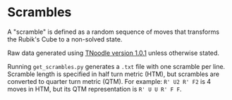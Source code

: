 # Scrambles

A "scramble" is defined as a random sequence of moves that transforms the Rubik's Cube to a non-solved state.

Raw data generated using [TNoodle version 1.0.1](https://www.worldcubeassociation.org/regulations/scrambles/) unless otherwise stated.

Running `get_scrambles.py` generates a `.txt` file with one scramble per line. Scramble length is specified in half turn metric (HTM), but scrambles are converted to quarter turn metric (QTM). For example: `R' U2 R' F2` is 4 moves in HTM, but its QTM representation is `R' U U R' F F`.